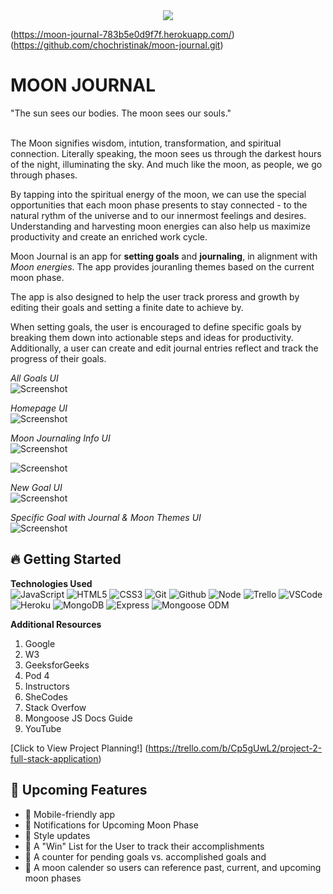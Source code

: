 <div id="header" align="center">
    <img src="https://i0.wp.com/totemsurftribe.files.wordpress.com/2024/03/screenshot-2024-03-20-at-11.04.03e280afam.png?ssl=1">
  </div>
 
(https://moon-journal-783b5e0d9f7f.herokuapp.com/)
(https://github.com/chochristinak/moon-journal.git)
  
  <h1>MOON JOURNAL</h1>
 "The sun sees our bodies. The moon sees our souls."
<br><br>

  The Moon signifies wisdom, intution, transformation, and spiritual connection. Literally speaking, the moon sees us through the darkest hours of the night, illuminating the sky. And much like the moon, as people, we go through phases.
  
   By tapping into the spiritual energy of the moon, we can use the special opportunities that each moon phase presents to stay connected - to the natural rythm of the universe and to our innermost feelings and desires. Understanding and harvesting moon energies can also help us maximize productivity and create an enriched work cycle.

  Moon Journal is an app for **setting goals** and **journaling**, in alignment with _Moon energies_. The app provides jouranling themes based on the current moon phase. 
  
  The app is also designed to help the user track proress and growth by editing their goals and setting a finite date to achieve by.
  
  When setting goals, the user is encouraged to define specific goals by breaking them down into actionable steps and ideas for productivity. Additionally, a user can create and edit journal entries reflect and track the progress of their goals.

  _All Goals UI_ <br>
  ![Screenshot](https://totemsurftribe.files.wordpress.com/2024/03/screenshot-2024-03-21-at-3.59.20e280afpm.png?resize=219%2C219)

  _Homepage UI_ <br>
  ![Screenshot](https://totemsurftribe.files.wordpress.com/2024/03/screenshot-2024-03-21-at-2.51.17e280afpm.png?resize=438%2C438)
  
  _Moon Journaling Info UI_ <br>
  ![Screenshot](https://totemsurftribe.files.wordpress.com/2024/03/screenshot-2024-03-21-at-2.53.05e280afpm.png?resize=438%2C438)
  <br>
  
  ![Screenshot](https://totemsurftribe.files.wordpress.com/2024/03/screenshot-2024-03-21-at-2.53.22e280afpm.png?resize=438%2C438)


 _New Goal UI_ <br>
  ![Screenshot](https://totemsurftribe.files.wordpress.com/2024/03/screenshot-2024-03-21-at-2.54.39e280afpm.png?resize=438%2C438)

_Specific Goal with Journal & Moon Themes UI_<br>
  ![Screenshot](https://totemsurftribe.files.wordpress.com/2024/03/screenshot-2024-03-21-at-2.55.09e280afpm.png?resize=438%2C438)



  
  ## :fire: **Getting Started**
  
  **Technologies Used**<br>
  ![JavaScript](https://img.shields.io/badge/-JavaScript-05122A?style=flat&logo=javascript)
  ![HTML5](https://img.shields.io/badge/-HTML5-05122A?style=flat&logo=html5)
  ![CSS3](https://img.shields.io/badge/-CSS-05122A?style=flat&logo=css3)
  ![Git](https://img.shields.io/badge/-Git-05122A?style=flat&logo=git)
  ![Github](https://img.shields.io/badge/-GitHub-05122A?style=flat&logo=github)
  ![Node](https://img.shields.io/badge/-Node.js-05122A?style=flat&logo=node.js)
  ![Trello](https://img.shields.io/badge/-Trello-05122A?style=flat&logo=trello)
  ![VSCode](https://img.shields.io/badge/-VS_Code-05122A?style=flat&logo=visualstudio)
  ![Heroku](https://img.shields.io/badge/-Heroku-05122A?style=flat&logo=heroku)
  ![MongoDB](https://img.shields.io/badge/-MongoDB-05122A?style=flat&logo=mongodb)
  ![Express](https://img.shields.io/badge/-Express-05122A?style=flat&logo=express)
  ![Mongoose ODM](https://img.shields.io/badge/-Mongoose_ODM-05122A?style=flat&logo=mongodb)

  
  
  
  **Additional Resources**<br>
  1. Google
  2. W3
  3. GeeksforGeeks
  4. Pod 4
  5. Instructors
  6. SheCodes
  7. Stack Overfow
  8. Mongoose JS Docs Guide
  9. YouTube

  
  [Click to View Project Planning!]
  (https://trello.com/b/Cp5gUwL2/project-2-full-stack-application) 
  
  
  ## :satellite: **Upcoming Features**
  - :ghost: Mobile-friendly app
  - :ghost: Notifications for Upcoming Moon Phase
  - :ghost: Style updates
  - :ghost: A "Win" List for the User to track their accomplishments
  - :ghost: A counter for pending goals vs. accomplished goals and 
  - :ghost: A moon calender so users can reference past, current, and upcoming moon phases
 

